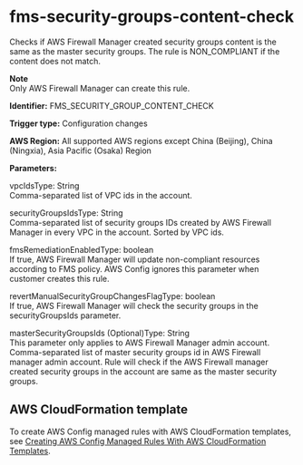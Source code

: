 # fms\-security\-groups\-content\-check<a name="fms-security-groups-content-check"></a>

Checks if AWS Firewall Manager created security groups content is the same as the master security groups\. The rule is NON\_COMPLIANT if the content does not match\. 

**Note**  
Only AWS Firewall Manager can create this rule\.

**Identifier:** FMS\_SECURITY\_GROUP\_CONTENT\_CHECK

**Trigger type:** Configuration changes

**AWS Region:** All supported AWS regions except China \(Beijing\), China \(Ningxia\), Asia Pacific \(Osaka\) Region

**Parameters:**

vpcIdsType: String  
Comma\-separated list of VPC ids in the account\.

securityGroupsIdsType: String  
Comma\-separated list of security groups IDs created by AWS Firewall Manager in every VPC in the account\. Sorted by VPC ids\.

fmsRemediationEnabledType: boolean  
If true, AWS Firewall Manager will update non\-compliant resources according to FMS policy\. AWS Config ignores this parameter when customer creates this rule\.

revertManualSecurityGroupChangesFlagType: boolean  
If true, AWS Firewall Manager will check the security groups in the securityGroupsIds parameter\.

masterSecurityGroupsIds \(Optional\)Type: String  
This parameter only applies to AWS Firewall Manager admin account\. Comma\-separated list of master security groups id in AWS Firewall manager admin account\. Rule will check if the AWS Firewall manager created security groups in the account are same as the master security groups\.

## AWS CloudFormation template<a name="w29aac11c33c17b7d189c17"></a>

To create AWS Config managed rules with AWS CloudFormation templates, see [Creating AWS Config Managed Rules With AWS CloudFormation Templates](aws-config-managed-rules-cloudformation-templates.md)\.